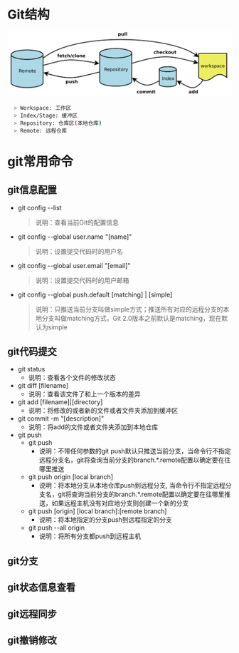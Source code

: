 # Git结构

<img style='center' src="./data/git.png" width="800"/>

```bash
  > Workspace: 工作区
  > Index/Stage: 缓冲区
  > Repository: 仓库区(本地仓库)
  > Remote: 远程仓库
```

# git常用命令
## git信息配置
- git config --list
  > 说明：查看当前Git的配置信息
- git config --global user.name "[name]"
  > 说明：设置提交代码时的用户名
- git config --global user.email "[email]"
  > 说明：设置提交代码时的用户邮箱
- git config --global push.default [matching] | [simple]
  > 说明：只推送当前分支叫做simple方式；推送所有对应的远程分支的本地分支叫做matching方式，Git 2.0版本之前默认是matching，现在默认为simple

## git代码提交
- git status
  - 说明：查看各个文件的修改状态
- git diff [filename]
  - 说明：查看该文件了和上一个版本的差异
- git add [filename]|[directory]
  - 说明：将修改的或者新的文件或者文件夹添加到缓冲区
- git commit -m "[description]"
  - 说明：将add的文件或者文件夹添加到本地仓库
- git push
  - git push
    - 说明：不带任何参数的git push默认只推送当前分支，当命令行不指定远程分支名，git将查询当前分支的branch.*.remote配置以确定要在往哪里推送
  - git push origin [local branch]
    - 说明：将本地分支从本地仓库push到远程分支, 当命令行不指定远程分支名，git将查询当前分支的branch.*.remote配置以确定要在往哪里推送，如果远程主机没有对应地分支则创建一个新的分支
  - git push [origin] [local branch]:[remote branch]
    - 说明：将本地指定的分支push到远程指定的分支
  - git push --all origin
    - 说明：将所有分支都push到远程主机

## git分支
## git状态信息查看
## git远程同步
## git撤销修改
